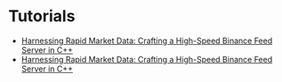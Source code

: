 # Tutorials

* [Harnessing Rapid Market Data: Crafting a High-Speed Binance Feed Server in C++](market-data01-feedhandler.md)
* [Harnessing Rapid Market Data: Crafting a High-Speed Binance Feed Server in C++](market-data02-consolidated.md)